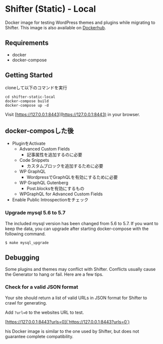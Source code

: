 # Shifter (Static) - Local

Docker image for testing WordPress themes and plugins while migrating to Shifter. This image is also available on [Dockerhub](https://hub.docker.com/r/getshifter/shifter_local/).

## Requirements

- docker
- docker-compose

## Getting Started
cloneして以下のコマンドを実行

```
cd shifter-static-local
docker-compose build
docker-compose up -d
```

Visit [https://127.0.0.1:8443](https://127.0.0.1:8443) in your browser.

## docker-composした後
- PluginをActivate
  - Advanced Custom Fields
    - 記事属性を追加するのに必要
  - Code Snippets
    - カスタムブロックを追加するために必要
  - WP GraphQL
    - WordpressでGraphQLを有効にするために必要
  - WP GraphQL Gutenberg
    - Post.blocksを有効にするもの
  - WPGraphQL for Advanced Custom Fields
- Enable Public Introspectionをチェック


### Upgrade mysql 5.6 to 5.7

The included mysql version has been changed from 5.6 to 5.7.
If you want to keep the data, you can upgrade after starting docker-compose with the following command.

```
$ make mysql_upgrade
```

## Debugging

Some plugins and themes may conflict with Shifter. Conflicts usually cause the Generator to hang or fail. Here are a few tips.

### Check for a valid JSON format

Your site should return a list of valid URLs in JSON format for Shifter to crawl for generating.

Add `?url=0` to the websites URL to test.

[https://127.0.0.1:8443?urls=0](`https://127.0.0.1:8443?urls=0`)

his Docker image is similar to the one used by Shifter, but does not guarantee complete compatibility.


